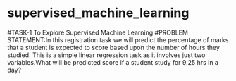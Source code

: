 # supervised_machine_learning
#TASK-1 To Explore Supervised Machine Learning
#PROBLEM STATEMENT:In this registration task we will predict the percentage of marks that a student is expected to score based upon the number of hours they studied. This is a simple linear regression task as it involves just two variables.What will be predicted score if a student study for 9.25 hrs in a day?
